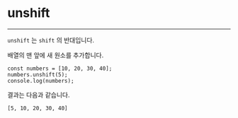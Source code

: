 # unshift

---

`unshift` 는 `shift` 의 반대입니다.

배열의 맨 앞에 새 원소를 추가합니다.

```
const numbers = [10, 20, 30, 40];
numbers.unshift(5);
console.log(numbers);
```

결과는 다음과 같습니다.

```
[5, 10, 20, 30, 40]
```
